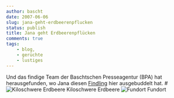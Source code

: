 ```yaml
---
author: bascht
date: 2007-06-06
slug: jana-geht-erdbeerenpflucken
status: publish
title: Jana geht Erdbeerenpflücken
comments: true
tags:
    - blog,
    - gerüchte
    - lustiges
---
```


Und das findige Team der Baschtschen Presseagentur (BPA) hat
herausgefunden, wo Jana diesen
[Findling](http://hehrscherin.de/riesen-erdbaeaeaeaeaeaerchie-gefunden/) hier
ausgebuddelt hat.
#![Kiloschwere Erdbeere](http://hehrscherin.de/wp-content/uploads/2007/06/die_beere.jpg)
Kiloschwere Erdbeere
![Fundort](http://www.wdr.de/themen/politik/nrw02/tschernobyl/infobox/data/tschernobyl/reaktor03_400q.jpg)
Fundort

